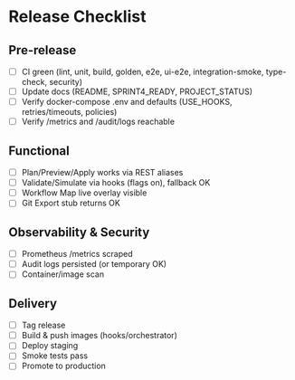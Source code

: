 # Release Checklist

## Pre-release
- [ ] CI green (lint, unit, build, golden, e2e, ui-e2e, integration-smoke, type-check, security)
- [ ] Update docs (README, SPRINT4_READY, PROJECT_STATUS)
- [ ] Verify docker-compose .env and defaults (USE_HOOKS, retries/timeouts, policies)
- [ ] Verify /metrics and /audit/logs reachable

## Functional
- [ ] Plan/Preview/Apply works via REST aliases
- [ ] Validate/Simulate via hooks (flags on), fallback OK
- [ ] Workflow Map live overlay visible
- [ ] Git Export stub returns OK

## Observability & Security
- [ ] Prometheus /metrics scraped
- [ ] Audit logs persisted (or temporary OK)
- [ ] Container/image scan

## Delivery
- [ ] Tag release
- [ ] Build & push images (hooks/orchestrator)
- [ ] Deploy staging
- [ ] Smoke tests pass
- [ ] Promote to production